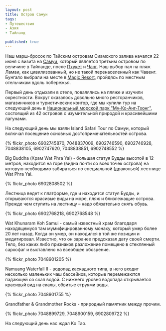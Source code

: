 ```yaml
---
layout: post
title: Остров Самуи
tags:
- Путешествия
- Азия
- Тайланд

published: true
---
```


Наш марш-бросок по Тайским островам Сиамского залива начался 22 июня с визита на [Самуи](http://l.timurv.ru/Hhunew), который является третьим островом по величине в Тайланде, после [Пхукет](http://l.timurv.ru/HRssxP) и [Чанг](http://l.timurv.ru/HhdJv3). Наш выбор пал на пляж Ламаи, как цивилизованный, но не такой перенаселенный как Чавенг. Бунгало выбрали на месте в [Magic Resort](http://l.timurv.ru/HjE7G6), пройдясь по местным отельчикам вдоль побережья.

Первый день отдыхали в отеле, повалялись на пляже и изучили окрестности. Вокруг оказалось довольно много ресторанчиков, магазинчиков и туристических контор, где мы купили тур на следующий день в [Национальный морской парк "Му-Ко-Анг-Тхонг"](/2011/10/10/mu-ko-ang-thong.html), состоящий из 42 островов с изумительной природой и красивейшими лагунами.

На следующий день мы взяли Island Safari Tour по Самуи, который включал посещение основных достопримечательностей острова.

{% flickr_photo 6902745870, 7048837009, 6902746590, 6902746928, 7048838105, 6902747620, 7048838851, 6902748552 %}

Big Buddha (Храм Wat Phra Yai) - большая статуя Будды высотой в 12 метров, находится на горе (видна почти со всех точек острова) на которую необходимо забираться по специальной (драконьей) лестнице Wat Phra Yai.

{% flickr_photo 6902808502 %}

Лестница ведет к платформе, где и находится статуя Будды, и открываются красивые виды на море, пляж и близлежащие острова. Прежде чем ступить на лестницу – надо обязательно снять обувь.

{% flickr_photo 6902768218, 6902768548 %}

Wat Khunaram Koh Samui - самый известный храм  благодаря находящемуся там мумифицированному монаху, который умер более 20 лет назад. Когда он умер, он находился в той же позиции и медитировал. Известно, что он заранее предсказал дату своей смерти. Тело, без каких либо признаков разложение помещено в стеклянный саркофаг и выставлено на всеобщее обозрение.

{% flickr_photo 7048901205 %}

Namuang Waterfall II - водопад каскадного типа, в него входит несколько маленьких чаш бассейнов, которые перемежаются падающей со скал водой. С нижнего уровня водопада открывается красивый вид на скалы, обвитые струями воды.

{% flickr_photo 7048901755 %}

Grandfather & Grandmother Rocks - природный памятник между прочим.

{% flickr_photo 7048899729, 7048900159, 6902809722 %}

На следующий день нас ждал Ko Tao.

